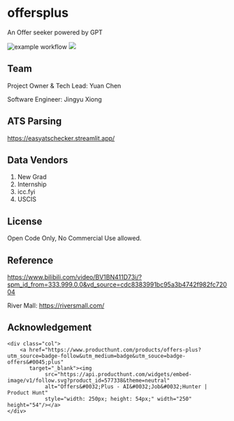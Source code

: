 # offersplus

An Offer seeker powered by GPT

![example workflow](https://github.com/chenyuan99/offer-plus/actions/workflows/django.yml/badge.svg) [![](https://dcbadge.limes.pink/api/server/X24GHUwtHW?style=flat)](https://discord.gg/X24GHUwtHW?style=flat)

## Team

Project Owner & Tech Lead: Yuan Chen

Software Engineer: Jingyu Xiong

## ATS Parsing

https://easyatschecker.streamlit.app/

## Data Vendors

1. New Grad
2. Internship
3. icc.fyi
4. USCIS

## License

Open Code Only, No Commercial Use allowed.

## Reference

https://www.bilibili.com/video/BV1BN411D73i/?spm_id_from=333.999.0.0&vd_source=cdc8383991bc95a3b4742f982fc72004

River Mall: https://riversmall.com/

## Acknowledgement

    <div class="col">
        <a href="https://www.producthunt.com/products/offers-plus?utm_source=badge-follow&utm_medium=badge&utm_souce=badge-offers&#0045;plus"
           target="_blank"><img
                src="https://api.producthunt.com/widgets/embed-image/v1/follow.svg?product_id=577338&theme=neutral"
                alt="Offers&#0032;Plus - AI&#0032;Job&#0032;Hunter | Product Hunt"
                style="width: 250px; height: 54px;" width="250" height="54"/></a>
    </div>
</div>
